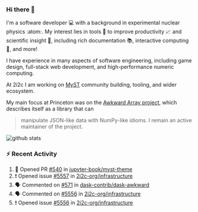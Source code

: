 ### Hi there 👋 

I'm a software developer 💻 with a background in experimental nuclear physics :atom:. My interest lies in tools :wrench: to improve productivity :chart_with_upwards_trend: and scientific insight :telescope:, including rich documentation 📚, interactive computing 🧮, and more! 

I have experience in many aspects of software engineering, including game design, full-stack web development, and high-performance numeric computing. 

At 2i2c I am working on [MyST](https://github.com/jupyter-book/mystmd) community building, tooling, and wider ecosystem. 

My main focus at Princeton was on the [Awkward Array project](awkward-array.org/), which describes itself as a library that can 
> manipulate JSON-like data with NumPy-like idioms. I remain an active maintainer of the project. 

![github stats](https://github-readme-stats.vercel.app/api?username=agoose77&show_icons=true&hide_rank=true&hide_title=true&bg_color=30,e76445,904e95&text_color=efe3ec&icon_color=efe3ec)
<!--
**agoose77/agoose77** is a ✨ _special_ ✨ repository because its `README.md` (this file) appears on your GitHub profile.

Here are some ideas to get you started:

- 🔭 I’m currently working on ...
- 🌱 I’m currently learning ...
- 👯 I’m looking to collaborate on ...
- 🤔 I’m looking for help with ...
- 💬 Ask me about ...
- 📫 How to reach me: ...
- 😄 Pronouns: ...
- ⚡ Fun fact: ...
-->

### :zap: Recent Activity

<!--START_SECTION:activity-->
1. 💪 Opened PR [#540](https://github.com/jupyter-book/myst-theme/pull/540) in [jupyter-book/myst-theme](https://github.com/jupyter-book/myst-theme)
2. ❗ Opened issue [#5557](https://github.com/2i2c-org/infrastructure/issues/5557) in [2i2c-org/infrastructure](https://github.com/2i2c-org/infrastructure)
3. 🗣 Commented on [#571](https://github.com/dask-contrib/dask-awkward/issues/571#issuecomment-2668938018) in [dask-contrib/dask-awkward](https://github.com/dask-contrib/dask-awkward)
4. 🗣 Commented on [#5556](https://github.com/2i2c-org/infrastructure/issues/5556#issuecomment-2668735952) in [2i2c-org/infrastructure](https://github.com/2i2c-org/infrastructure)
5. ❗ Opened issue [#5556](https://github.com/2i2c-org/infrastructure/issues/5556) in [2i2c-org/infrastructure](https://github.com/2i2c-org/infrastructure)
<!--END_SECTION:activity-->
